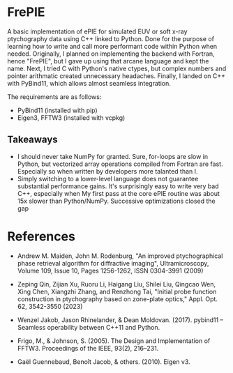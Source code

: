 # FrePIE

A basic implementation of ePIE for simulated EUV or soft x-ray ptychography data using C++ linked to Python. 
Done for the purpose of learning how to write and call more performant code within Python when needed. 
Originally, I planned on implementing the backend with Fortran, hence "FrePIE", but I gave up using that arcane language and kept the name. 
Next, I tried C with Python's native ctypes, but complex numbers and pointer arithmatic created unnecessary headaches.
Finally, I landed on C++ with PyBind11, which allows almost seamless integration.

The requirements are as follows:
* PyBind11 (installed with pip)
* Eigen3, FFTW3 (installed with vcpkg)

## Takeaways
* I should never take NumPy for granted. 
Sure, for-loops are slow in Python, but vectorized array operations compiled from Fortran are fast.
Especially so when written by developers more talanted than I.
* Simply switching to a lower-level language does not guarantee substantial performance gains.
It's surprisingly easy to write very bad C++, especially when 
My first pass at the core ePIE routine was about 15x slower than Python/NumPy.
Successive optimizations closed the gap


# References

* Andrew M. Maiden, John M. Rodenburg, "An improved ptychographical phase retrieval algorithm for diffractive imaging", Ultramicroscopy, Volume 109, Issue 10, Pages 1256-1262, ISSN 0304-3991 (2009)

* Zeping Qin, Zijian Xu, Ruoru Li, Haigang Liu, Shilei Liu, Qingcao Wen, Xing Chen, Xiangzhi Zhang, and Renzhong Tai, "Initial probe function construction in ptychography based on zone-plate optics," Appl. Opt. 62, 3542-3550 (2023) 

* Wenzel Jakob, Jason Rhinelander, & Dean Moldovan. (2017). pybind11 – Seamless operability between C++11 and Python. 

* Frigo, M., & Johnson, S. (2005). The Design and Implementation of FFTW3. Proceedings of the IEEE, 93(2), 216–231.

* Gaël Guennebaud, Benoît Jacob, & others. (2010). Eigen v3.

